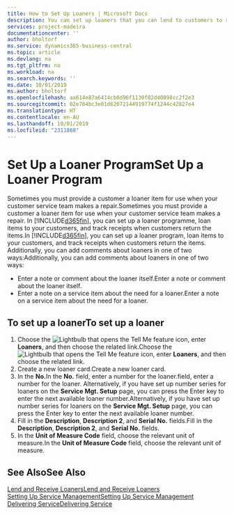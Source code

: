 ```yaml
---
title: How to Set Up Loaners | Microsoft Docs
description: You can set up loaners that you can lend to customers to replace service items while they are in service.
services: project-madeira
documentationcenter: ''
author: bholtorf
ms.service: dynamics365-business-central
ms.topic: article
ms.devlang: na
ms.tgt_pltfrm: na
ms.workload: na
ms.search.keywords: ''
ms.date: 10/01/2019
ms.author: bholtorf
ms.openlocfilehash: aa614e87a6414cb0d96f1130f02d40898cc2f2e3
ms.sourcegitcommit: 02e704bc3e01d62072144919774f1244c42827e4
ms.translationtype: HT
ms.contentlocale: en-AU
ms.lasthandoff: 10/01/2019
ms.locfileid: "2311868"
---
```

# <a name="set-up-a-loaner-program"></a><span data-ttu-id="f824a-103">Set Up a Loaner Program</span><span class="sxs-lookup"><span data-stu-id="f824a-103">Set Up a Loaner Program</span></span>
<span data-ttu-id="f824a-104">Sometimes you must provide a customer a loaner item for use when your customer service team makes a repair.</span><span class="sxs-lookup"><span data-stu-id="f824a-104">Sometimes you must provide a customer a loaner item for use when your customer service team makes a repair.</span></span> <span data-ttu-id="f824a-105">In [!INCLUDE[d365fin](includes/d365fin_md.md)], you can set up a loaner programme, loan items to your customers, and track receipts when customers return the items.</span><span class="sxs-lookup"><span data-stu-id="f824a-105">In [!INCLUDE[d365fin](includes/d365fin_md.md)], you can set up a loaner program, loan items to your customers, and track receipts when customers return the items.</span></span> <span data-ttu-id="f824a-106">Additionally, you can add comments about loaners in one of two ways:</span><span class="sxs-lookup"><span data-stu-id="f824a-106">Additionally, you can add comments about loaners in one of two ways:</span></span>  
  
* <span data-ttu-id="f824a-107">Enter a note or comment about the loaner itself.</span><span class="sxs-lookup"><span data-stu-id="f824a-107">Enter a note or comment about the loaner itself.</span></span>  
* <span data-ttu-id="f824a-108">Enter a note on a service item about the need for a loaner.</span><span class="sxs-lookup"><span data-stu-id="f824a-108">Enter a note on a service item about the need for a loaner.</span></span>  

## <a name="to-set-up-a-loaner"></a><span data-ttu-id="f824a-109">To set up a loaner</span><span class="sxs-lookup"><span data-stu-id="f824a-109">To set up a loaner</span></span>  
1. <span data-ttu-id="f824a-110">Choose the ![Lightbulb that opens the Tell Me feature](media/ui-search/search_small.png "Tell me what you want to do") icon, enter **Loaners**, and then choose the related link.</span><span class="sxs-lookup"><span data-stu-id="f824a-110">Choose the ![Lightbulb that opens the Tell Me feature](media/ui-search/search_small.png "Tell me what you want to do") icon, enter **Loaners**, and then choose the related link.</span></span>  
2. <span data-ttu-id="f824a-111">Create a new loaner card.</span><span class="sxs-lookup"><span data-stu-id="f824a-111">Create a new loaner card.</span></span> 
3. <span data-ttu-id="f824a-112">In the **No.**</span><span class="sxs-lookup"><span data-stu-id="f824a-112">In the **No.**</span></span> <span data-ttu-id="f824a-113">field, enter a number for the loaner.</span><span class="sxs-lookup"><span data-stu-id="f824a-113">field, enter a number for the loaner.</span></span> <span data-ttu-id="f824a-114">Alternatively, if you have set up number series for loaners on the **Service Mgt. Setup** page, you can press the Enter key to enter the next available loaner number.</span><span class="sxs-lookup"><span data-stu-id="f824a-114">Alternatively, if you have set up number series for loaners on the **Service Mgt. Setup** page, you can press the Enter key to enter the next available loaner number.</span></span>  
4. <span data-ttu-id="f824a-115">Fill in the **Description**, **Description 2**, and **Serial No.** fields.</span><span class="sxs-lookup"><span data-stu-id="f824a-115">Fill in the **Description**, **Description 2**, and **Serial No.** fields.</span></span>  
5. <span data-ttu-id="f824a-116">In the **Unit of Measure Code** field, choose the relevant unit of measure.</span><span class="sxs-lookup"><span data-stu-id="f824a-116">In the **Unit of Measure Code** field, choose the relevant unit of measure.</span></span>  
  
## <a name="see-also"></a><span data-ttu-id="f824a-117">See Also</span><span class="sxs-lookup"><span data-stu-id="f824a-117">See Also</span></span>
[<span data-ttu-id="f824a-118">Lend and Receive Loaners</span><span class="sxs-lookup"><span data-stu-id="f824a-118">Lend and Receive Loaners</span></span>](service-how-to-lend-receive-loaners.md)  
[<span data-ttu-id="f824a-119">Setting Up Service Management</span><span class="sxs-lookup"><span data-stu-id="f824a-119">Setting Up Service Management</span></span>](service-setup-service.md)  
[<span data-ttu-id="f824a-120">Delivering Service</span><span class="sxs-lookup"><span data-stu-id="f824a-120">Delivering Service</span></span>](service-deliver-service.md)  

